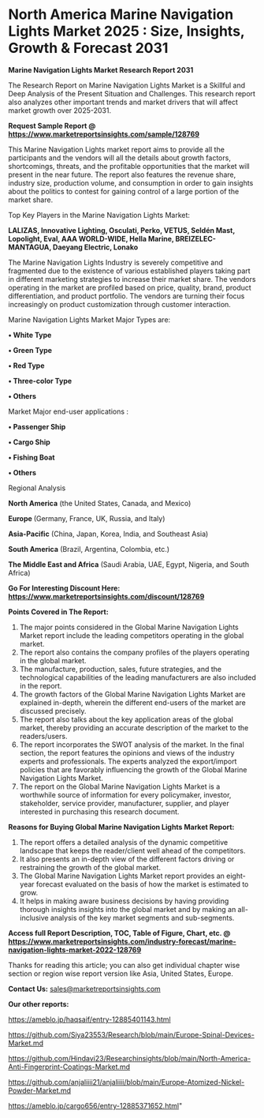 # North America Marine Navigation Lights Market 2025 : Size, Insights, Growth & Forecast 2031

<strong>Marine Navigation Lights Market Research Report 2031</strong>

The Research Report on Marine Navigation Lights Market is a Skillful and Deep Analysis of the Present Situation and Challenges. This research report also analyzes other important trends and market drivers that will affect market growth over 2025-2031.

<strong>Request Sample Report @ <a href=https://www.marketreportsinsights.com/sample/128769>https://www.marketreportsinsights.com/sample/128769</a></strong>

This Marine Navigation Lights market report aims to provide all the participants and the vendors will all the details about growth factors, shortcomings, threats, and the profitable opportunities that the market will present in the near future. The report also features the revenue share, industry size, production volume, and consumption in order to gain insights about the politics to contest for gaining control of a large portion of the market share.

Top Key Players in the Marine Navigation Lights Market:

<strong>LALIZAS, Innovative Lighting, Osculati, Perko, VETUS, Seldén Mast, Lopolight, Eval, AAA WORLD-WIDE, Hella Marine, BREIZELEC-MANTAGUA, Daeyang Electric, Lonako</strong>

The Marine Navigation Lights Industry is severely competitive and fragmented due to the existence of various established players taking part in different marketing strategies to increase their market share. The vendors operating in the market are profiled based on price, quality, brand, product differentiation, and product portfolio. The vendors are turning their focus increasingly on product customization through customer interaction.

Marine Navigation Lights Market Major Types are:

<strong>• White Type

• Green Type

• Red Type

• Three-color Type

• Others</strong>

Market Major end-user applications :

<strong>• Passenger Ship

• Cargo Ship

• Fishing Boat

• Others</strong>

Regional Analysis

</u><strong><b>North America</b></strong> (the United States, Canada, and Mexico)

<strong><b>Europe </b></strong>(Germany, France, UK, Russia, and Italy)

<strong><b>Asia-Pacific</b></strong> (China, Japan, Korea, India, and Southeast Asia)

<strong><b>South America</b></strong> (Brazil, Argentina, Colombia, etc.)

<strong><b>The Middle East and Africa</b></strong> (Saudi Arabia, UAE, Egypt, Nigeria, and South Africa)

<strong>Go For Interesting Discount Here: <a href=https://www.marketreportsinsights.com/discount/128769>https://www.marketreportsinsights.com/discount/128769</a></strong>

<strong>Points Covered in The Report:</strong>
<ol>
  <li>The major points considered in the Global Marine Navigation Lights Market report include the leading competitors operating in the global market.</li>
  <li>The report also contains the company profiles of the players operating in the global market.</li>
  <li>The manufacture, production, sales, future strategies, and the technological capabilities of the leading manufacturers are also included in the report.</li>
  <li>The growth factors of the Global Marine Navigation Lights Market are explained in-depth, wherein the different end-users of the market are discussed precisely.</li>
  <li>The report also talks about the key application areas of the global market, thereby providing an accurate description of the market to the readers/users.</li>
  <li>The report incorporates the SWOT analysis of the market. In the final section, the report features the opinions and views of the industry experts and professionals. The experts analyzed the export/import policies that are favorably influencing the growth of the Global Marine Navigation Lights Market.</li>
  <li>The report on the Global Marine Navigation Lights Market is a worthwhile source of information for every policymaker, investor, stakeholder, service provider, manufacturer, supplier, and player interested in purchasing this research document.</li>
</ol>
<strong>Reasons for Buying Global Marine Navigation Lights Market Report:</strong>

<ol>
  <li>The report offers a detailed analysis of the dynamic competitive landscape that keeps the reader/client well ahead of the competitors.</li>
  <li>It also presents an in-depth view of the different factors driving or restraining the growth of the global market.</li>
  <li>The Global Marine Navigation Lights Market report provides an eight-year forecast evaluated on the basis of how the market is estimated to grow.</li>
  <li>It helps in making aware business decisions by having providing thorough insights insights into the global market and by making an all-inclusive analysis of the key market segments and sub-segments.</li>
</ol>
<strong>Access full Report Description, TOC, Table of Figure, Chart, etc. @ <a href=https://www.marketreportsinsights.com/industry-forecast/marine-navigation-lights-market-2022-128769>https://www.marketreportsinsights.com/industry-forecast/marine-navigation-lights-market-2022-128769</a></strong>


Thanks for reading this article; you can also get individual chapter wise section or region wise report version like Asia, United States, Europe.

<strong>Contact Us:</strong>
sales@marketreportsinsights.com

<strong>Our other reports:</strong>

<a href=https://ameblo.jp/haqsaif/entry-12885401143.html>https://ameblo.jp/haqsaif/entry-12885401143.html</a>

<a href=https://github.com/Siya23553/Research/blob/main/Europe-Spinal-Devices-Market.md>https://github.com/Siya23553/Research/blob/main/Europe-Spinal-Devices-Market.md</a>

<a href=https://github.com/Hindavi23/Researchinsights/blob/main/North-America-Anti-Fingerprint-Coatings-Market.md>https://github.com/Hindavi23/Researchinsights/blob/main/North-America-Anti-Fingerprint-Coatings-Market.md</a>

<a href=https://github.com/anjaliiii21/anjaliiii/blob/main/Europe-Atomized-Nickel-Powder-Market.md>https://github.com/anjaliiii21/anjaliiii/blob/main/Europe-Atomized-Nickel-Powder-Market.md</a>

<a href=https://ameblo.jp/cargo656/entry-12885371652.html>https://ameblo.jp/cargo656/entry-12885371652.html</a>"
